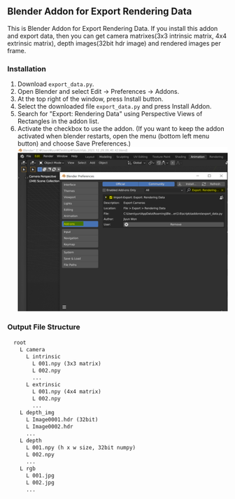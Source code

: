 ## Blender Addon for Export Rendering Data
This is Blender Addon for Export Rendering Data. If you install this addon and export data, then you can get camera matrixes(3x3 intrinsic matrix, 4x4 extrinsic matrix), depth images(32bit hdr image) and rendered images per frame.

### Installation
1. Download `export_data.py`.
2. Open Blender and select Edit -> Preferences -> Addons.
3. At the top right of the window, press Install button.
4. Select the downloaded file `export_data.py` and press Install Addon.
5. Search for "Export: Rendering Data" using Perspective Views of Rectangles in the addon list.
6. Activate the checkbox to use the addon. (If you want to keep the addon activated when blender restarts, open the menu (bottom left menu button) and choose Save Preferences.)
  ![ex_screenshot](./capture.PNG)
  
### Output File Structure
```
  root
    L camera
      L intrinsic
        L 001.npy (3x3 matrix)
        L 002.npy
        ...
      L extrinsic
        L 001.npy (4x4 matrix)
        L 002.npy
        ...
    L depth_img
      L Image0001.hdr (32bit)
      L Image0002.hdr
      ...
    L depth
      L 001.npy (h x w size, 32bit numpy)
      L 002.npy
      ...
    L rgb
      L 001.jpg
      L 002.jpg
      ...
```
